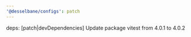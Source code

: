 ```yaml
---
'@desselbane/configs': patch
---
```


deps: [patch|devDependencies] Update package vitest from 4.0.1 to 4.0.2
